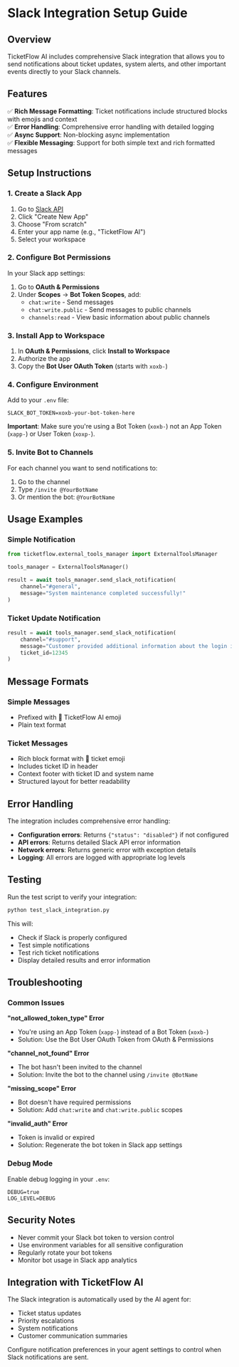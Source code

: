 # Slack Integration Setup Guide

## Overview

TicketFlow AI includes comprehensive Slack integration that allows you to send notifications about ticket updates, system alerts, and other important events directly to your Slack channels.

## Features

✅ **Rich Message Formatting**: Ticket notifications include structured blocks with emojis and context  
✅ **Error Handling**: Comprehensive error handling with detailed logging  
✅ **Async Support**: Non-blocking async implementation  
✅ **Flexible Messaging**: Support for both simple text and rich formatted messages  

## Setup Instructions

### 1. Create a Slack App

1. Go to [Slack API](https://api.slack.com/apps)
2. Click "Create New App"
3. Choose "From scratch"
4. Enter your app name (e.g., "TicketFlow AI")
5. Select your workspace

### 2. Configure Bot Permissions

In your Slack app settings:

1. Go to **OAuth & Permissions**
2. Under **Scopes** → **Bot Token Scopes**, add:
   - `chat:write` - Send messages
   - `chat:write.public` - Send messages to public channels
   - `channels:read` - View basic information about public channels

### 3. Install App to Workspace

1. In **OAuth & Permissions**, click **Install to Workspace**
2. Authorize the app
3. Copy the **Bot User OAuth Token** (starts with `xoxb-`)

### 4. Configure Environment

Add to your `.env` file:
```env
SLACK_BOT_TOKEN=xoxb-your-bot-token-here
```

**Important**: Make sure you're using a Bot Token (`xoxb-`) not an App Token (`xapp-`) or User Token (`xoxp-`).

### 5. Invite Bot to Channels

For each channel you want to send notifications to:
1. Go to the channel
2. Type `/invite @YourBotName`
3. Or mention the bot: `@YourBotName`

## Usage Examples

### Simple Notification
```python
from ticketflow.external_tools_manager import ExternalToolsManager

tools_manager = ExternalToolsManager()

result = await tools_manager.send_slack_notification(
    channel="#general",
    message="System maintenance completed successfully!"
)
```

### Ticket Update Notification
```python
result = await tools_manager.send_slack_notification(
    channel="#support",
    message="Customer provided additional information about the login issue.",
    ticket_id=12345
)
```

## Message Formats

### Simple Messages
- Prefixed with 🤖 TicketFlow AI emoji
- Plain text format

### Ticket Messages
- Rich block format with 🎫 ticket emoji
- Includes ticket ID in header
- Context footer with ticket ID and system name
- Structured layout for better readability

## Error Handling

The integration includes comprehensive error handling:

- **Configuration errors**: Returns `{"status": "disabled"}` if not configured
- **API errors**: Returns detailed Slack API error information
- **Network errors**: Returns generic error with exception details
- **Logging**: All errors are logged with appropriate log levels

## Testing

Run the test script to verify your integration:

```bash
python test_slack_integration.py
```

This will:
- Check if Slack is properly configured
- Test simple notifications
- Test rich ticket notifications
- Display detailed results and error information

## Troubleshooting

### Common Issues

**"not_allowed_token_type" Error**
- You're using an App Token (`xapp-`) instead of a Bot Token (`xoxb-`)
- Solution: Use the Bot User OAuth Token from OAuth & Permissions

**"channel_not_found" Error**
- The bot hasn't been invited to the channel
- Solution: Invite the bot to the channel using `/invite @BotName`

**"missing_scope" Error**
- Bot doesn't have required permissions
- Solution: Add `chat:write` and `chat:write.public` scopes

**"invalid_auth" Error**
- Token is invalid or expired
- Solution: Regenerate the bot token in Slack app settings

### Debug Mode

Enable debug logging in your `.env`:
```env
DEBUG=true
LOG_LEVEL=DEBUG
```

## Security Notes

- Never commit your Slack bot token to version control
- Use environment variables for all sensitive configuration
- Regularly rotate your bot tokens
- Monitor bot usage in Slack app analytics

## Integration with TicketFlow AI

The Slack integration is automatically used by the AI agent for:
- Ticket status updates
- Priority escalations
- System notifications
- Customer communication summaries

Configure notification preferences in your agent settings to control when Slack notifications are sent.